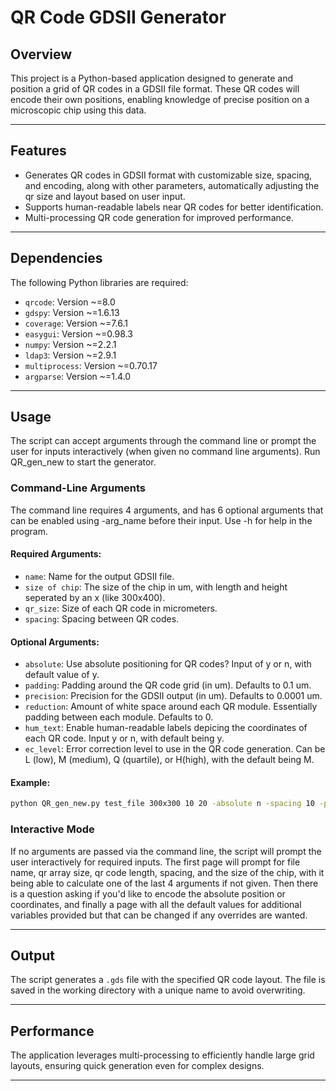 
# **QR Code GDSII Generator**

## **Overview**
This project is a Python-based application designed to generate and position a grid of QR codes in a GDSII file format. These QR codes will encode their own positions, enabling knowledge of precise position on a microscopic chip using this data.

---

## **Features**
- Generates QR codes in GDSII format with customizable size, spacing, and encoding, along with other parameters, automatically adjusting the qr size and layout based on user input.
- Supports human-readable labels near QR codes for better identification.
- Multi-processing QR code generation for improved performance.

---

## **Dependencies**
The following Python libraries are required:
- `qrcode`: Version ~=8.0
- `gdspy`: Version ~=1.6.13
- `coverage`: Version ~=7.6.1
- `easygui`: Version ~=0.98.3
- `numpy`: Version ~=2.2.1
- `ldap3`: Version ~=2.9.1
- `multiprocess`: Version ~=0.70.17
- `argparse`: Version ~=1.4.0

---

## **Usage**
The script can accept arguments through the command line or prompt the user for inputs interactively (when given no command line arguments). Run QR_gen_new to start the generator.

### **Command-Line Arguments**
The command line requires 4 arguments, and has 6 optional arguments that can be enabled using -arg_name before their input. Use -h for help in the program.

#### **Required Arguments**:
- `name`: Name for the output GDSII file.
- `size of chip`: The size of the chip in um, with length and height seperated by an x (like 300x400).
- `qr_size`: Size of each QR code in micrometers.
- `spacing`: Spacing between QR codes.
#### **Optional Arguments**:
- `absolute`: Use absolute positioning for QR codes? Input of y or n, with default value of y.
- `padding`: Padding around the QR code grid (in um). Defaults to 0.1 um.
- `precision`: Precision for the GDSII output (in um). Defaults to 0.0001 um.
- `reduction`: Amount of white space around each QR module. Essentially padding between each module. Defaults to 0.
- `hum_text`: Enable human-readable labels depicing the coordinates of each QR code. Input y or n, with default being y.
- `ec_level`: Error correction level to use in the QR code generation. Can be L (low), M (medium), Q (quartile), or H(high), with the default being M.

#### **Example**:
```bash
python QR_gen_new.py test_file 300x300 10 20 -absolute n -spacing 10 -padding 20 -hum_text n
```

### **Interactive Mode**
If no arguments are passed via the command line, the script will prompt the user interactively for required inputs.
The first page will prompt for file name, qr array size, qr code length, spacing, and the size of the chip, with it being able to calculate 
one of the last 4 arguments if not given. Then there is a question asking if you'd like to encode the absolute position or coordinates, and finally a page with all the default values for additional
variables provided but that can be changed if any overrides are wanted.

---


## **Output**
The script generates a `.gds` file with the specified QR code layout. The file is saved in the working directory with a unique name to avoid overwriting.

---

## **Performance**
The application leverages multi-processing to efficiently handle large grid layouts, ensuring quick generation even for complex designs.

---
